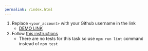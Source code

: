 ```yaml
---
permalink: /index.html
---
```


1. Replace `<your_account>` with your Github username in the link
    - [DEMO LINK](https://HaidaiAndrii.github.io/js_get_data_DOM/)
2. Follow [this instructions](https://mate-academy.github.io/layout_task-guideline/)
    - There are no tests for this task so use `npm run lint` command instead of `npm test` 


